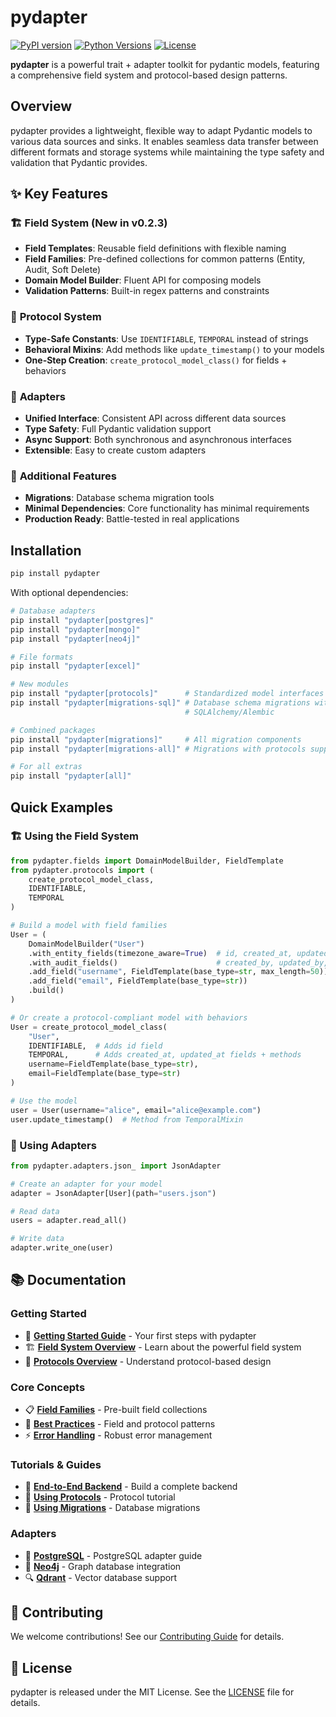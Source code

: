 # pydapter

[![PyPI version](https://badge.fury.io/py/pydapter.svg)](https://badge.fury.io/py/pydapter)
[![Python Versions](https://img.shields.io/pypi/pyversions/pydapter.svg)](https://pypi.org/project/pydapter/)
[![License](https://img.shields.io/github/license/agenticsorg/pydapter.svg)](https://github.com/agenticsorg/pydapter/blob/main/LICENSE)

**pydapter** is a powerful trait + adapter toolkit for pydantic models,
featuring a comprehensive field system and protocol-based design patterns.

## Overview

pydapter provides a lightweight, flexible way to adapt Pydantic models to
various data sources and sinks. It enables seamless data transfer between
different formats and storage systems while maintaining the type safety and
validation that Pydantic provides.

## ✨ Key Features

### 🏗️ **Field System** (New in v0.2.3)

- **Field Templates**: Reusable field definitions with flexible naming
- **Field Families**: Pre-defined collections for common patterns (Entity,
  Audit, Soft Delete)
- **Domain Model Builder**: Fluent API for composing models
- **Validation Patterns**: Built-in regex patterns and constraints

### 🔌 **Protocol System**

- **Type-Safe Constants**: Use `IDENTIFIABLE`, `TEMPORAL` instead of strings
- **Behavioral Mixins**: Add methods like `update_timestamp()` to your models
- **One-Step Creation**: `create_protocol_model_class()` for fields + behaviors

### 🔄 **Adapters**

- **Unified Interface**: Consistent API across different data sources
- **Type Safety**: Full Pydantic validation support
- **Async Support**: Both synchronous and asynchronous interfaces
- **Extensible**: Easy to create custom adapters

### 🚀 **Additional Features**

- **Migrations**: Database schema migration tools
- **Minimal Dependencies**: Core functionality has minimal requirements
- **Production Ready**: Battle-tested in real applications

## Installation

```bash
pip install pydapter
```

With optional dependencies:

```bash
# Database adapters
pip install "pydapter[postgres]"
pip install "pydapter[mongo]"
pip install "pydapter[neo4j]"

# File formats
pip install "pydapter[excel]"

# New modules
pip install "pydapter[protocols]"      # Standardized model interfaces
pip install "pydapter[migrations-sql]" # Database schema migrations with
                                       # SQLAlchemy/Alembic

# Combined packages
pip install "pydapter[migrations]"     # All migration components
pip install "pydapter[migrations-all]" # Migrations with protocols support

# For all extras
pip install "pydapter[all]"
```

## Quick Examples

### 🏗️ Using the Field System

```python
from pydapter.fields import DomainModelBuilder, FieldTemplate
from pydapter.protocols import (
    create_protocol_model_class,
    IDENTIFIABLE,
    TEMPORAL
)

# Build a model with field families
User = (
    DomainModelBuilder("User")
    .with_entity_fields(timezone_aware=True)  # id, created_at, updated_at
    .with_audit_fields()                      # created_by, updated_by, version
    .add_field("username", FieldTemplate(base_type=str, max_length=50))
    .add_field("email", FieldTemplate(base_type=str))
    .build()
)

# Or create a protocol-compliant model with behaviors
User = create_protocol_model_class(
    "User",
    IDENTIFIABLE,  # Adds id field
    TEMPORAL,      # Adds created_at, updated_at fields + methods
    username=FieldTemplate(base_type=str),
    email=FieldTemplate(base_type=str)
)

# Use the model
user = User(username="alice", email="alice@example.com")
user.update_timestamp()  # Method from TemporalMixin
```

### 🔄 Using Adapters

```python
from pydapter.adapters.json_ import JsonAdapter

# Create an adapter for your model
adapter = JsonAdapter[User](path="users.json")

# Read data
users = adapter.read_all()

# Write data
adapter.write_one(user)
```

## 📚 Documentation

### Getting Started

- 🚀 [**Getting Started Guide**](getting_started.md) - Your first steps with
  pydapter
- 🏗️ [**Field System Overview**](guides/fields.md) - Learn about the powerful
  field system
- 🔌 [**Protocols Overview**](protocols.md) - Understand protocol-based design

### Core Concepts

- 📋 [**Field Families**](guides/field-families.md) - Pre-built field
  collections
- 🎯 [**Best Practices**](guides/fields-and-protocols-patterns.md) - Field and
  protocol patterns
- ⚡ [**Error Handling**](error_handling.md) - Robust error management

### Tutorials & Guides

- 🔧 [**End-to-End Backend**](guides/end-to-end-backend.md) - Build a complete
  backend
- 📖 [**Using Protocols**](tutorials/using_protocols.md) - Protocol tutorial
- 🔄 [**Using Migrations**](tutorials/using_migrations.md) - Database migrations

### Adapters

- 🐘 [**PostgreSQL**](postgres_adapter.md) - PostgreSQL adapter guide
- 🔗 [**Neo4j**](neo4j_adapter.md) - Graph database integration
- 🔍 [**Qdrant**](qdrant_adapter.md) - Vector database support

## 🤝 Contributing

We welcome contributions! See our [Contributing Guide](contributing.md) for
details.

## 📄 License

pydapter is released under the MIT License. See the
[LICENSE](https://github.com/agenticsorg/pydapter/blob/main/LICENSE) file for
details.
